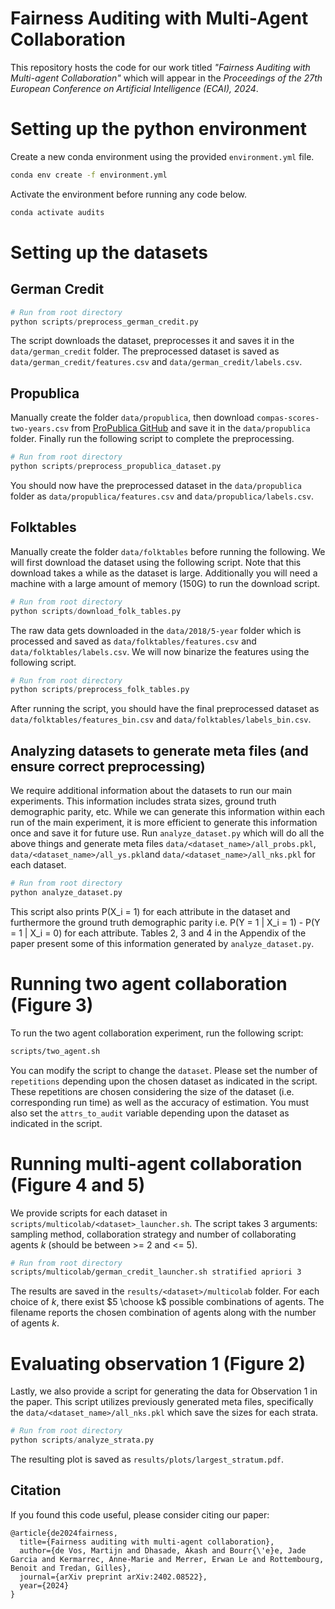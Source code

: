 # Fairness Auditing with Multi-Agent Collaboration

This repository hosts the code for our work titled *"Fairness Auditing with Multi-agent Collaboration"* which will appear in the *Proceedings of the 27th European Conference on Artificial Intelligence (ECAI), 2024*.

# Setting up the python environment

Create a new conda environment using the provided `environment.yml` file.

```bash
conda env create -f environment.yml
```

Activate the environment before running any code below.

```bash
conda activate audits
```

# Setting up the datasets

## German Credit

```python
# Run from root directory
python scripts/preprocess_german_credit.py
```

The script downloads the dataset, preprocesses it and saves it in the `data/german_credit` folder. The preprocessed dataset is saved as `data/german_credit/features.csv` and `data/german_credit/labels.csv`.

## Propublica

Manually create the folder `data/propublica`, then download `compas-scores-two-years.csv` from [ProPublica GitHub](https://github.com/propublica/compas-analysis/tree/master) and save it in the `data/propublica` folder. Finally run the following script to complete the preprocessing.

```python
# Run from root directory
python scripts/preprocess_propublica_dataset.py
```

You should now have the preprocessed dataset in the `data/propublica` folder as `data/propublica/features.csv` and `data/propublica/labels.csv`.

## Folktables

Manually create the folder `data/folktables` before running the following. We will first download the dataset using the following script. Note that this download takes a while as the dataset is large. Additionally you will need a machine with a large amount of memory (150G) to run the download script.

```python
# Run from root directory
python scripts/download_folk_tables.py
```

The raw data gets downloaded in the `data/2018/5-year` folder which is processed and saved as `data/folktables/features.csv` and `data/folktables/labels.csv`. We will now binarize the features using the following script.

```python
# Run from root directory
python scripts/preprocess_folk_tables.py
```

After running the script, you should have the final preprocessed dataset as `data/folktables/features_bin.csv` and `data/folktables/labels_bin.csv`.

## Analyzing datasets to generate meta files (and ensure correct preprocessing)

We require additional information about the datasets to run our main experiments.
This information includes strata sizes, ground truth demographic parity, etc.
While we can generate this information within each run of the main experiment, it is more efficient to generate this information once and save it for future use.
Run `analyze_dataset.py` which will do all the above things and generate meta files `data/<dataset_name>/all_probs.pkl`, `data/<dataset_name>/all_ys.pkl`and `data/<dataset_name>/all_nks.pkl` for each dataset.

```python
# Run from root directory
python analyze_dataset.py
```

This script also prints P(X_i = 1) for each attribute in the dataset and furthermore the ground truth demographic parity i.e. P(Y = 1 | X_i = 1) - P(Y = 1 | X_i = 0) for each attribute. Tables 2, 3 and 4 in the Appendix of the paper present some of this information generated by `analyze_dataset.py`.

# Running two agent collaboration (Figure 3)

To run the two agent collaboration experiment, run the following script:

```bash
scripts/two_agent.sh
```

You can modify the script to change the `dataset`. Please set the number of `repetitions` depending upon the chosen dataset as indicated in the script. These repetitions are chosen considering the size of the dataset (i.e. corresponding run time) as well as the accuracy of estimation. You must also set the `attrs_to_audit` variable depending upon the dataset as indicated in the script.

# Running multi-agent collaboration (Figure 4 and 5)

We provide scripts for each dataset in `scripts/multicolab/<dataset>_launcher.sh`. The script takes 3 arguments: sampling method, collaboration strategy and number of collaborating agents $k$ (should be between >= 2 and <= 5).

```bash
# Run from root directory
scripts/multicolab/german_credit_launcher.sh stratified apriori 3
```

The results are saved in the `results/<dataset>/multicolab` folder. For each choice of $k$, there exist $5 \choose k$ possible combinations of agents. The filename reports the chosen combination of agents along with the number of agents $k$.

# Evaluating observation 1 (Figure 2)

Lastly, we also provide a script for generating the data for Observation 1 in the paper. This script utilizes previously generated meta files, specifically the `data/<dataset_name>/all_nks.pkl` which save the sizes for each strata. 

```python
# Run from root directory
python scripts/analyze_strata.py
```

The resulting plot is saved as `results/plots/largest_stratum.pdf`.

## Citation

If you found this code useful, please consider citing our paper:

```
@article{de2024fairness,
  title={Fairness auditing with multi-agent collaboration},
  author={de Vos, Martijn and Dhasade, Akash and Bourr{\'e}e, Jade Garcia and Kermarrec, Anne-Marie and Merrer, Erwan Le and Rottembourg, Benoit and Tredan, Gilles},
  journal={arXiv preprint arXiv:2402.08522},
  year={2024}
}
```
